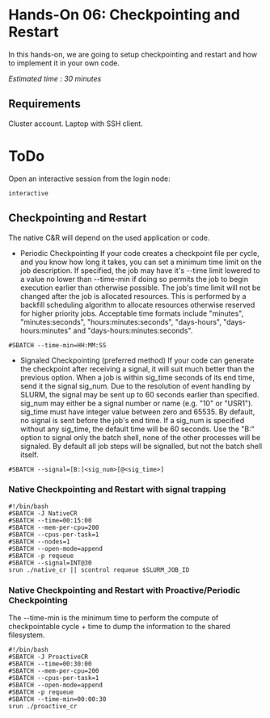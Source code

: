 <!--
Copyright (C) 2017 Jordi Blasco
Permission is granted to copy, distribute and/or modify this document
under the terms of the GNU Free Documentation License, Version 1.3
or any later version published by the Free Software Foundation;
with no Invariant Sections, no Front-Cover Texts, and no Back-Cover Texts.
A copy of the license is included in the section entitled "GNU
Free Documentation License".

HPCNow!, hereby disclaims all copyright interest in this document
`hpcnow-labs' written by Jordi Blasco.
-->
# Hands-On 06: Checkpointing and Restart

In this hands-on, we are going to setup checkpointing and restart and how to implement it in your own code.

*Estimated time : 30 minutes*

## Requirements
Cluster account.
Laptop with SSH client.

# ToDo
Open an interactive session from the login node:

```
interactive
```

## Checkpointing and Restart

The native C&R will depend on the used application or code.
- Periodic Checkpointing
  If your code creates a checkpoint file per cycle, and you know how long it takes, you can set a minimum time limit on the job description. If specified, the job may have it's --time limit lowered to a value no lower than --time-min if doing so permits the job to begin execution earlier than otherwise possible. The job's time limit will not be changed after the job is allocated resources. This is performed by a backfill scheduling algorithm to allocate resources otherwise reserved for higher priority jobs. Acceptable time formats include "minutes", "minutes:seconds", "hours:minutes:seconds", "days-hours", "days-hours:minutes" and "days-hours:minutes:seconds".

```
#SBATCH --time-min=HH:MM:SS
```

- Signaled Checkpointing (preferred method)
  If your code can generate the checkpoint after receiving a signal, it will suit much better than the previous option. When a job is within sig_time seconds of its end time, send it the signal sig_num. Due to the resolution of event handling by SLURM, the signal may be sent up to 60 seconds earlier than specified. sig_num may either be a signal number or name (e.g. "10" or "USR1"). sig_time must have integer value between zero and 65535. By default, no signal is sent before the job's end time. If a sig_num is specified without any sig_time, the default time will be 60 seconds. Use the "B:" option to signal only the batch shell, none of the other processes will be signaled. By default all job steps will be signalled, but not the batch shell itself.

```
#SBATCH --signal=[B:]<sig_num>[@<sig_time>]
```

### Native Checkpointing and Restart with signal trapping

```
#!/bin/bash
#SBATCH -J NativeCR
#SBATCH --time=00:15:00
#SBATCH --mem-per-cpu=200
#SBATCH --cpus-per-task=1
#SBATCH --nodes=1
#SBATCH --open-mode=append
#SBATCH -p requeue
#SBATCH --signal=INT@30
srun ./native_cr || scontrol requeue $SLURM_JOB_ID
```

### Native Checkpointing and Restart with Proactive/Periodic Checkpointing

The --time-min is the minimum time to perform the compute of checkpointable cycle + time to dump the information to the shared filesystem.

```
#!/bin/bash
#SBATCH -J ProactiveCR
#SBATCH --time=00:30:00
#SBATCH --mem-per-cpu=200
#SBATCH --cpus-per-task=1
#SBATCH --open-mode=append
#SBATCH -p requeue
#SBATCH --time-min=00:00:30
srun ./proactive_cr
```
